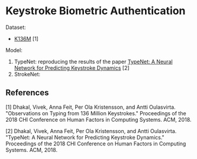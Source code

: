 # Keystroke Biometric Authentication

Dataset: 

- [K136M](https://userinterfaces.aalto.fi/136Mkeystrokes/) [1]


Model:

1. TypeNet: reproducing the results of the paper [TypeNet: A Neural Network for Predicting Keystroke Dynamics](https://arxiv.org/abs/1805.08207) [2]
2. StrokeNet: 



## References
<a id="1">[1]</a> 
Dhakal, Vivek, Anna Feit, Per Ola Kristensson, and Antti Oulasvirta. "Observations on Typing from 136 Million Keystrokes." Proceedings of the 2018 CHI Conference on Human Factors in Computing Systems. ACM, 2018.

<a id="2">[2]</a>
Dhakal, Vivek, Anna Feit, Per Ola Kristensson, and Antti Oulasvirta. "TypeNet: A Neural Network for Predicting Keystroke Dynamics." Proceedings of the 2018 CHI Conference on Human Factors in Computing Systems. ACM, 2018.